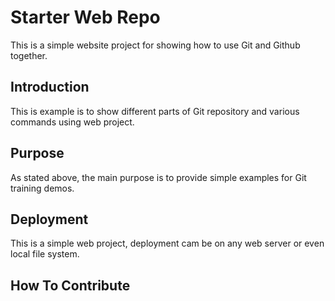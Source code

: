 # Starter Web Repo

This is a simple website project for 
showing how to use Git and Github together.
## Introduction

This is example is to show different parts 
of Git repository and various commands
using web project.

## Purpose

As stated above, the main purpose is to
provide simple examples for Git training
demos.

## Deployment

This is a simple web project, deployment
cam be on any web server or even local 
file system.

## How To Contribute

